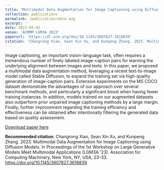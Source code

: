 ```yaml
---
title: "Multimodal Data Augmentation for Image Captioning using Diffusion Models"
collection: publications
permalink: /publication/data-aug
excerpt: ''
date: 2023-05-03
venue: 'ACMMM LGM3A 2023'
paperurl: 'https://dl.acm.org/doi/10.1145/3607827.3616839'
citation: 'Changrong Xiao, Sean Xin Xu, and Kunpeng Zhang. 2023. Multimodal Data Augmentation for Image Captioning using Diffusion Models. In Proceedings of the 1st Workshop on Large Generative Models Meet Multimodal Applications (LGM3A 2023). Association for Computing Machinery, New York, NY, USA, 23–33. https://doi.org/10.1145/3607827.3616839'
---
```

Image captioning, an important vision-language task, often requires a tremendous number of finely labeled image-caption pairs for learning the underlying alignment between images and texts. In this paper, we proposed a multimodal data augmentation method, leveraging a recent text-to-image model called Stable Diffusion, to expand the training set via high-quality generation of image-caption pairs. Extensive experiments on the MS COCO dataset demonstrate the advantages of our approach over several benchmark methods, and particularly a significant boost when having fewer training instances. In addition, models trained on our augmented datasets also outperform prior unpaired image captioning methods by a large margin. Finally, further improvement regarding the training efficiency and effectiveness can be obtained after intentionally filtering the generated data based on quality assessment.

[Download paper here](https://dl.acm.org/doi/10.1145/3607827.3616839)

**Recommended citation**: Changrong Xiao, Sean Xin Xu, and Kunpeng Zhang. 2023. Multimodal Data Augmentation for Image Captioning using Diffusion Models. In Proceedings of the 1st Workshop on Large Generative Models Meet Multimodal Applications (LGM3A '23). Association for Computing Machinery, New York, NY, USA, 23–33. https://doi.org/10.1145/3607827.3616839